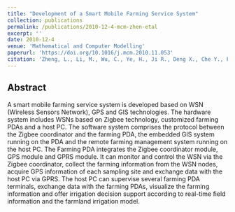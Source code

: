 ```yaml
---
title: "Development of a Smart Mobile Farming Service System"
collection: publications
permalink: /publications/2010-12-4-mcm-zhen-etal
excerpt: ''
date: 2010-12-4
venue: 'Mathematical and Computer Modelling'
paperurl: 'https://doi.org/10.1016/j.mcm.2010.11.053'
citation: 'Zheng, L., Li, M., Wu, C., Ye, H., Ji R., Deng X., Che Y., Fu, C., and Guo, W. (2011). Development of a Smart Mobile Farming Service System. Mathematical and Computer Modelling 54 (3), 1194-1203.'
---
```


## Abstract

A smart mobile farming service system is developed based on WSN (Wireless Sensors Network), GPS and GIS technologies. The hardware system includes WSNs based on Zigbee technology, customized farming PDAs and a host PC. The software system comprises the protocol between the Zigbee coordinator and the farming PDA, the embedded GIS system running on the PDA and the remote farming management system running on the host PC. The Farming PDA integrates the Zigbee coordinator module, GPS module and GPRS module. It can monitor and control the WSN via the Zigbee coordinator, collect the farming information from the WSN nodes, acquire GPS information of each sampling site and exchange data with the host PC via GPRS. The host PC can supervise several farming PDA terminals, exchange data with the farming PDAs, visualize the farming information and offer irrigation decision support according to real-time field information and the farmland irrigation model.
